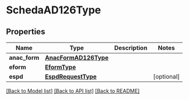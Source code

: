 # SchedaAD126Type

## Properties
Name | Type | Description | Notes
------------ | ------------- | ------------- | -------------
**anac_form** | [**AnacFormAD126Type**](AnacFormAD126Type.md) |  | 
**eform** | [**EformType**](EformType.md) |  | 
**espd** | [**EspdRequestType**](EspdRequestType.md) |  | [optional] 

[[Back to Model list]](../README.md#documentation-for-models) [[Back to API list]](../README.md#documentation-for-api-endpoints) [[Back to README]](../README.md)

